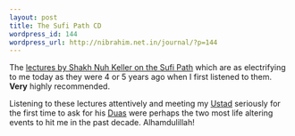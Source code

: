 ```yaml
--- 
layout: post
title: The Sufi Path CD
wordpress_id: 144
wordpress_url: http://nibrahim.net.in/journal/?p=144
---
```

The <a href="http://suhba.org/public/pub_lessons_sufipath.html">lectures by Shakh Nuh Keller on the Sufi Path</a> which are as electrifying to me today as they were 4 or 5 years ago when I first listened to them. <b>Very</b> highly recommended. 

Listening to these lectures attentively and meeting my <a href="http://www.ancientworlds.net/aw/Group/Position/627223">Ustad</a> seriously for the first time to ask for his <a href="http://en.wikipedia.org/wiki/Dua">Duas</a> were perhaps the two most life altering events to hit me in the past decade. Alhamdulillah!
